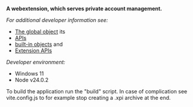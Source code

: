 **A webextension, which serves private account management.**

_For additional developer information see:_

- [The global object](https://developer.mozilla.org/en-US/docs/Glossary/Global_object) its
- [APIs](https://developer.mozilla.org/en-US/docs/Web/API)
- [built-in objects](https://developer.mozilla.org/en-US/docs/Web/JavaScript/Reference) and
- [Extension APIs](https://developer.mozilla.org/en-US/docs/Mozilla/Add-ons/WebExtensions/API)

_Developer environment:_

- Windows 11
- Node v24.0.2

To build the application run the "build" script.
In case of complication see vite.config.js to
for example stop creating a .xpi archive at the end.